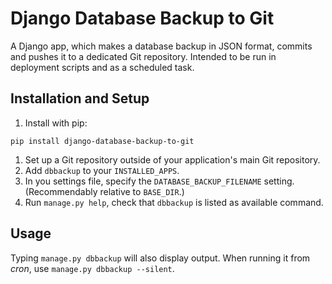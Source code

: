 # Django Database Backup to Git

A Django app, which makes a database backup in JSON format, commits and pushes it to a dedicated Git repository.
Intended to be run in deployment scripts and as a scheduled task.

## Installation and Setup

1. Install with pip:

```
pip install django-database-backup-to-git
```

1. Set up a Git repository outside of your application's main Git repository.
1. Add `dbbackup` to your `INSTALLED_APPS`.
1. In you settings file, specify the `DATABASE_BACKUP_FILENAME` setting. (Recommendably relative to `BASE_DIR`.)
1. Run `manage.py help`, check that `dbbackup` is listed as available command.

## Usage

Typing `manage.py dbbackup` will also display output. When running it from *cron*, use `manage.py dbbackup --silent`.

